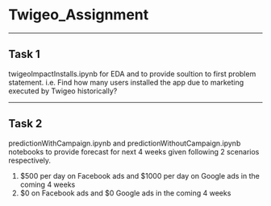 # Twigeo_Assignment


------------------------------------------------------------------------------------------------
Task 1
------------------------------------------------------------------------------------------------

twigeoImpactInstalls.ipynb for EDA and to provide soultion to first problem statement. i.e. Find
how many users installed the app due to marketing executed by Twigeo historically?



------------------------------------------------------------------------------------------------
Task 2
------------------------------------------------------------------------------------------------

predictionWithCampaign.ipynb and predictionWithoutCampaign.ipynb notebooks to provide forecast for 
next 4 weeks given following 2 scenarios respectively.

  1. $500 per day on Facebook ads and $1000 per day on Google ads in the coming 4 weeks
  2. $0 on Facebook ads and $0 Google ads in the coming 4 weeks 

